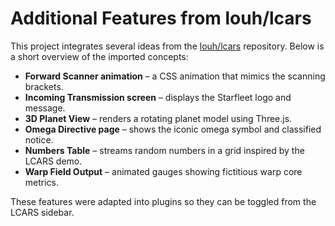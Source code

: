 # Additional Features from louh/lcars

This project integrates several ideas from the [louh/lcars](https://github.com/louh/lcars) repository.
Below is a short overview of the imported concepts:

- **Forward Scanner animation** – a CSS animation that mimics the scanning brackets.
- **Incoming Transmission screen** – displays the Starfleet logo and message.
- **3D Planet View** – renders a rotating planet model using Three.js.
- **Omega Directive page** – shows the iconic omega symbol and classified notice.
- **Numbers Table** – streams random numbers in a grid inspired by the LCARS demo.
- **Warp Field Output** – animated gauges showing fictitious warp core metrics.

These features were adapted into plugins so they can be toggled from the LCARS sidebar.

